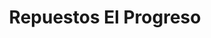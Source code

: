 ---
title: "Repuestos El Progreso"
url: /santa-cruz/repuestos-el-progreso/
shop: reparación de automóviles
---